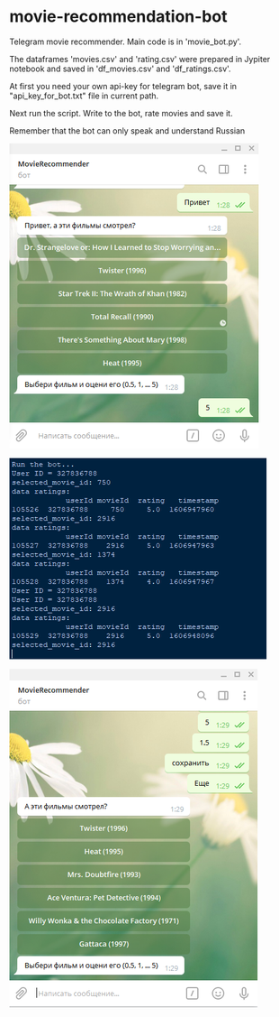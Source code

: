 # movie-recommendation-bot
Telegram movie recommender. Main code is in 'movie_bot.py'. 

The dataframes 'movies.csv' and 'rating.csv' were prepared in Jypiter notebook and saved in 'df_movies.csv' and 'df_ratings.csv'.

At first you need your own api-key for telegram bot, save it in "api_key_for_bot.txt" file in current path.

Next run the script.
Write to the bot, rate movies and save it.

Remember that the bot can only speak and understand Russian

![Hello](https://raw.githubusercontent.com/aleksanp/movie-recommendation-bot/main/pictures/128.PNG)

![log](https://raw.githubusercontent.com/aleksanp/movie-recommendation-bot/main/pictures/129.PNG)

![Save](https://raw.githubusercontent.com/aleksanp/movie-recommendation-bot/main/pictures/130.PNG)
